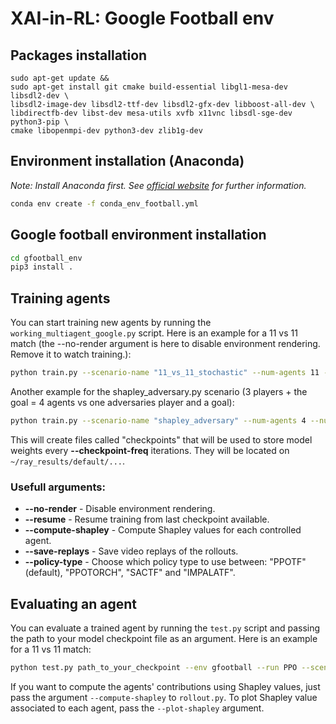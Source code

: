# XAI-in-RL: Google Football env

## Packages installation
```
sudo apt-get update && 
sudo apt-get install git cmake build-essential libgl1-mesa-dev libsdl2-dev \
libsdl2-image-dev libsdl2-ttf-dev libsdl2-gfx-dev libboost-all-dev \
libdirectfb-dev libst-dev mesa-utils xvfb x11vnc libsdl-sge-dev python3-pip \
cmake libopenmpi-dev python3-dev zlib1g-dev
```
## Environment installation (Anaconda)
*Note: Install Anaconda first. See [official website](https://docs.anaconda.com/anaconda/install/linux/) for further information.*
```bash
conda env create -f conda_env_football.yml
```

## Google football environment installation
```bash
cd gfootball_env
pip3 install .
```
## Training agents

You can start training new agents by running the `working_multiagent_google.py` script.
Here is an example for a 11 vs 11 match (the --no-render argument is here to disable environment rendering. Remove it to watch training.):
```bash
python train.py --scenario-name "11_vs_11_stochastic" --num-agents 11 --num-policies 11 --num-iters 1000 --no-render
```

Another example for the shapley_adversary.py scenario (3 players + the goal = 4 agents vs one adversaries player and a goal):
```bash
python train.py --scenario-name "shapley_adversary" --num-agents 4 --num-policies 4 --num-iters 1000 --no-render
```

This will create files called "checkpoints" that will be used to store model weights every **--checkpoint-freq** iterations.
They will be located on `~/ray_results/default/...`.

### Usefull arguments:

* **--no-render** - Disable environment rendering.
* **--resume** - Resume training from last checkpoint available.
* **--compute-shapley** - Compute Shapley values for each controlled agent.
* **--save-replays** - Save video replays of the rollouts.
* **--policy-type** - Choose which policy type to use between: "PPOTF"(default), "PPOTORCH", "SACTF" and "IMPALATF". 

## Evaluating an agent

You can evaluate a trained agent by running the `test.py` script and passing the path to your model checkpoint file as an argument. Here is an example for a 11 vs 11 match:
```bash
python test.py path_to_your_checkpoint --env gfootball --run PPO --scenario-name "11_vs_11_stochastic" --num-agents 11 --episodes 20 --steps 10000
```
If you want to compute the agents' contributions using Shapley values, just pass the argument `--compute-shapley` to `rollout.py`. To plot Shapley value associated to each agent, pass the `--plot-shapley` argument.
